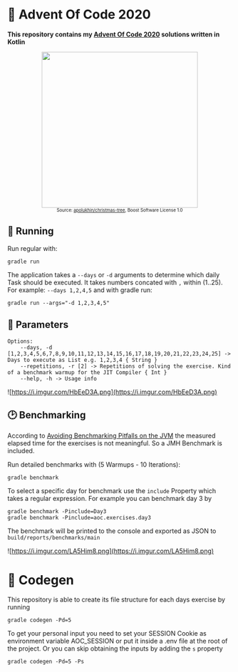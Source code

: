 # 🎄 Advent Of Code 2020

**This repository contains my [Advent Of Code 2020](https://adventofcode.com/) solutions written in Kotlin**

<p align="center"><img height="350" width="auto" src="https://i.imgur.com/l1iQzgN.png" />
<br />
<sub><sup>Source: <a href="https://github.com/apolukhin/christmas-tree">apolukhin/christmas-tree</a>, Boost Software License 1.0</sub></sup></p>

## 🚀 Running

Run regular with:
```
gradle run
```

The application takes a `--days` or `-d` arguments to determine which daily Task should be executed. It takes numbers concated with `,` within (1..25). For example: `--days 1,2,4,5` and with gradle run:

```
gradle run --args="-d 1,2,3,4,5"
```

## 🧰 Parameters

```
Options:
    --days, -d [1,2,3,4,5,6,7,8,9,10,11,12,13,14,15,16,17,18,19,20,21,22,23,24,25] -> Days to execute as List e.g. 1,2,3,4 { String }
    --repetitions, -r [2] -> Repetitions of solving the exercise. Kind of a benchmark warmup for the JIT Compiler { Int }
    --help, -h -> Usage info
```

![https://i.imgur.com/HbEeD3A.png](https://i.imgur.com/HbEeD3A.png)

## 🕑 Benchmarking

According to [Avoiding Benchmarking Pitfalls on the JVM](https://www.oracle.com/technical-resources/articles/java/architect-benchmarking.html) the measured elapsed time for the exercises is not meaningful. So a JMH Benchmark is included.

Run detailed benchmarks with (5 Warmups - 10 Iterations):
```
gradle benchmark
```

To select a specific day for benchmark use the `include` Property which takes a regular expression. For example you can benchmark day 3 by 
```
gradle benchmark -Pinclude=Day3
gradle benchmark -Pinclude=aoc.exercises.day3
```

The benchmark will be printed to the console and exported as JSON to `build/reports/benchmarks/main`

![https://i.imgur.com/LA5Him8.png](https://i.imgur.com/LA5Him8.png)

# 🧙 Codegen

This repository is able to create its file structure for each days exercise by running
```
gradle codegen -Pd=5
```
To get your personal input you need to set your SESSION Cookie as environment variable AOC_SESSION or put it inside a .env file at the root of the project.
Or you can skip obtaining the inputs by adding the `s` property
```
gradle codegen -Pd=5 -Ps
```

